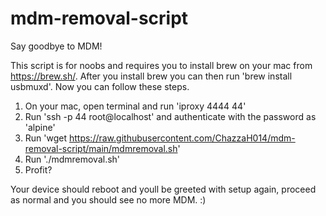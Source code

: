 # mdm-removal-script
Say goodbye to MDM!


This script is for noobs and requires you to install brew on your mac from https://brew.sh/.
After you install brew you can then run 'brew install usbmuxd'. Now you can follow these steps.
1. On your mac, open terminal and run 'iproxy 4444 44'
2. Run 'ssh -p 44 root@localhost' and authenticate with the password as 'alpine'
3. Run 'wget https://raw.githubusercontent.com/ChazzaH014/mdm-removal-script/main/mdmremoval.sh'
4. Run './mdmremoval.sh'
5. Profit? 

Your device should reboot and youll be greeted with setup again, proceed as normal and you should see no more MDM. :)
